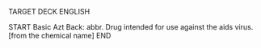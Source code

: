 TARGET DECK
ENGLISH

START
Basic
Azt
Back: abbr. Drug intended for use against the aids virus. [from the chemical name]
END
